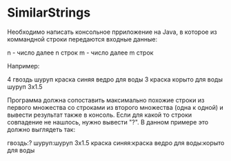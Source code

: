 # SimilarStrings
Необходимо написать консольное прриложение на Java, в которое из коммандной строки передаются входные данные:

n - число
далее n строк
m - число
далее m строк

Например:

4
гвоздь
шуруп
краска синяя
ведро для воды
3
краска
корыто для воды
шуруп 3х1.5

 

Программа должна сопоставить максимально похожие строки из первого множества со строками из второго множества (одна к одной) и вывести результат также в консоль. 
Если для какой то строки совпадение не нашлось, нужно вывести "?".
В данном примере это должно выглядеть так:

гвоздь:?
шуруп:шуруп 3х1.5
краска синяя:краска
ведро для воды:корыто для воды
